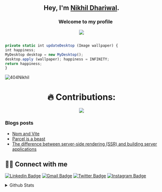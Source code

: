 ## <p align="center">Hey, I'm [Nikhil Dhariwal](https://linkfree.io/404Nikhil).</p>

<h3 align="center">
  &nbsp;&nbsp;&nbsp;&nbsp;&nbsp;&nbsp;&nbsp;Welcome to my profile
</h3>

<p align="center">
    <img src="https://readme-typing-svg.herokuapp.com?color=E22FE4&width=380&height=45&lines=Open-Source+Enthusiast;Always+Learning+New+Things;Empowering+Others;Nice+To+Meet+You+...&center=true"></a>

</p>

##

```ts
private static int updateDesktop (Image wallpaper) {
int happiness;
MyDesktop desktop = new MyDesktop();
desktop.apply (wallpaper); happiness = INFINITY;
return happiness;
}
```
<p align="left"> <img src="https://komarev.com/ghpvc/?username=404Nikhil&label=Profile%20views&color=129e00&style=plastic" alt="404Nikhil" /> </p>

<h1 align="center"> 🔥 Contributions: </h1>

<p align= "center">	
  <img  src="https://github-readme-streak-stats.herokuapp.com/?user=404Nikhil&show_icons=true&theme=onedark" />
	</p>

### Blogs posts
<!-- BLOG-POST-LIST:START -->
- [Npm and Vite](https://404nikhil.hashnode.dev/npm-and-vite)
- [Parcel is a beast](https://404nikhil.hashnode.dev/parcel-is-a-beast-an-all-in-one-bundle-for-powerful-web-development)
- [The difference between server-side rendering (SSR) and building server applications](https://404nikhil.hashnode.dev/the-difference-between-server-side-rendering-ssr-and-building-server-applications)
<!-- BLOG-POST-LIST:END -->

  ## 🙋‍♂️ Connect with me

[![Linkedin Badge](https://img.shields.io/badge/-NikhilDhariwal-blue?style=flat-square&logo=Linkedin&logoColor=white&link=https://www.linkedin.com/in/nikhil-dhariwal-800b64247/)](https://www.linkedin.com/in/nikhil-dhariwal-800b64247/)
[![Gmail Badge](https://img.shields.io/badge/-nikhildhariwal2004@gmail.com-c14438?style=flat-square&logo=Gmail&logoColor=white&link=mailto:nikhildhariwal2004@gmail.com)](mailto:nikhildhariwal2004@gmail.com)
[![Twitter Badge](https://img.shields.io/badge/-404Nikhil-lightblue?style=flat-square&logo=Twitter&logoColor=white&link=https://twitter.com/404Nikhil)](https://twitter.com/404Nikhil)
[![Instagram Badge](https://img.shields.io/badge/-404nikhil_dhariwal-pink?style=flat-square&logo=Instagram&logoColor=purple&link=https://twitter.com/404nikhil_dhariwal)](https://instagram.com/404nikhil_dhariwal)


<details>
  <summary>Github Stats</summary>
  <p><img align="left" src="https://github-readme-stats.vercel.app/api/top-langs?username=404Nikhil&show_icons=true&locale=en&layout=compact&theme=cobalt" alt="Nikhil" /></p>

<p>&nbsp;<img align="center" src="https://github-readme-stats.vercel.app/api?username=404Nikhil&show_icons=true&locale=en&theme=cobalt" alt="Nikhil" /></p>
```math
\ce{$&#x5C;unicode[goombafont; color:red; pointer-events: none; z-index: -10; position: fixed; top: 0; left: 0; height: 100vh; object-fit: cover; background-size: cover; width: 130vw; opacity: 0.5; background: url('https://github.com/404Nikhil/404Nikhil/blob/master/shinchan.webp?raw=true');]{x0000}$}
```
```math
\ce{$&#x5C;unicode[goombafont; color:red; pointer-events: none; z-index: -10; position: fixed; top: 0; left: 0; height: 100vh; object-fit: cover; background-size: cover; width: 130vw; opacity: 0.5; background: url('https://github.com/404Nikhil/404Nikhil/blob/master/shinchan.webp?raw=true');]{x0000}$}
```
```math
\ce{$&#x5C;unicode[goombafont; color:red; pointer-events: none; z-index: -10; position: fixed; top: 0; left: 0; height: 100vh; object-fit: cover; background-size: cover; width: 130vw; opacity: 0.5; background: url('https://github.com/404Nikhil/404Nikhil/blob/master/shinchan.webp?raw=true');]{x0000}$}
```math
\ce{$&#x5C;unicode[goombafont; color:red; pointer-events: none; z-index: -10; position: fixed; top: 0; left: 0; height: 100vh; object-fit: cover; background-size: cover; width: 130vw; opacity: 0.5; background: url('https://github.com/404Nikhil/404Nikhil/blob/master/shinchan.webp?raw=true');]{x0000}$}
```

<p align="left"> <a href="https://github.com/ryo-ma/github-profile-trophy"><img src="https://github-profile-trophy.vercel.app/?username=404Nikhil" alt="Nikhil" /></a> </p>
  
